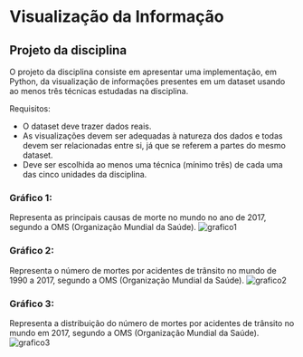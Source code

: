 # Visualização da Informação
## Projeto da disciplina

O projeto da disciplina consiste em apresentar uma implementação, em Python, da visualização de informações presentes em um dataset usando ao menos três técnicas estudadas na disciplina.

Requisitos:
*   O dataset deve trazer dados reais.
*   As visualizações devem ser adequadas à natureza dos dados e todas devem ser relacionadas entre si, já que se referem a partes do mesmo dataset.
*   Deve ser escolhida ao menos uma técnica (mínimo três) de cada uma das cinco unidades da disciplina.

### Gráfico 1:
  Representa as principais causas de morte no mundo no ano de 2017, segundo a OMS (Organização Mundial da Saúde).
![grafico1](https://github.com/DenCarForever/Visualizacao-Da-Informacao/blob/main/renders/grafico1.png)

### Gráfico 2:
  Representa o número de mortes por acidentes de trânsito no mundo de 1990 a 2017, segundo a OMS (Organização Mundial da Saúde).
![grafico2](https://github.com/DenCarForever/Visualizacao-Da-Informacao/blob/main/renders/grafico2.png)

### Gráfico 3:
  Representa a distribuição do número de mortes por acidentes de trânsito no mundo em 2017, segundo a OMS (Organização Mundial da Saúde).
![grafico3](https://github.com/DenCarForever/Visualizacao-Da-Informacao/blob/main/renders/grafico3.png)